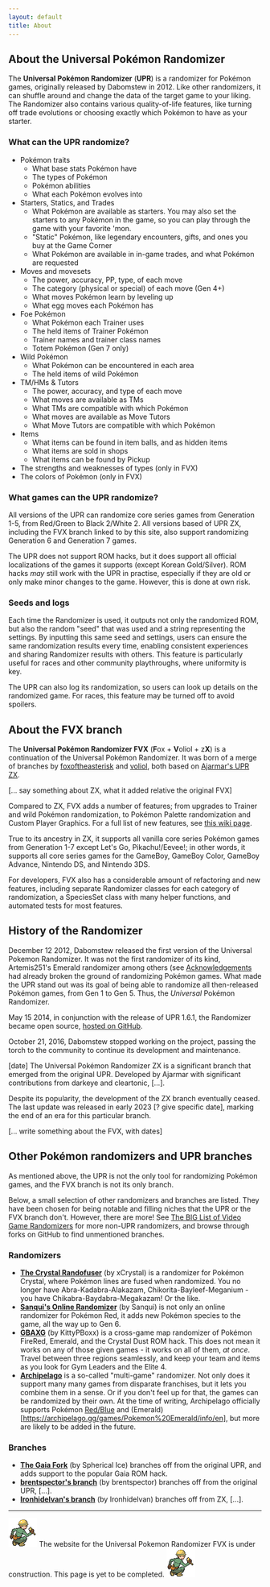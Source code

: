 ```yaml
---
layout: default
title: About
---
```

## About the Universal Pokémon Randomizer

The **Universal Pokémon Randomizer** (**UPR**) is a randomizer for Pokémon games, originally released by Dabomstew in 2012. Like other randomizers, it can shuffle around and change the data of the target game to your liking. The Randomizer also contains various quality-of-life features, like turning off trade evolutions or choosing exactly which Pokémon to have as your starter.

### What can the UPR randomize?

- Pokémon traits
	- What base stats Pokémon have
	- The types of Pokémon
	- Pokémon abilities
	- What each Pokémon evolves into
- Starters, Statics, and Trades
	- What Pokémon are available as starters. You may also set the starters to any Pokémon in the game, so you can play through the game with your favorite 'mon.
	- "Static" Pokémon, like legendary encounters, gifts, and ones you buy at the Game Corner
	- What Pokémon are available in in-game trades, and what Pokémon are requested
- Moves and movesets
	- The power, accuracy, PP, type, of each move
	- The category (physical or special) of each move (Gen 4+)
	- What moves Pokémon learn by leveling up
	- What egg moves each Pokémon has
- Foe Pokémon
	- What Pokémon each Trainer uses
	- The held items of Trainer Pokémon
	- Trainer names and trainer class names  
	- Totem Pokémon (Gen 7 only)
- Wild Pokémon
	- What Pokémon can be encountered in each area
	- The held items of wild Pokémon
- TM/HMs & Tutors 
	- The power, accuracy, and type of each move
	- What moves are available as TMs
	- What TMs are compatible with which Pokémon
	- What moves are available as Move Tutors
	- What Move Tutors are compatible with which Pokémon
- Items
	- What items can be found in item balls, and as hidden items
	- What items are sold in shops
	- What items can be found by Pickup
- The strengths and weaknesses of types (only in FVX)
- The colors of Pokémon (only in FVX)

### What games can the UPR randomize?

All versions of the UPR can randomize core series games from Generation 1-5, from Red/Green to Black 2/White 2. All versions based of UPR ZX, including the FVX branch linked to by this site, also support randomizing Generation 6 and Generation 7 games.

The UPR does not support ROM hacks, but it does support all official localizations of the games it supports (except Korean Gold/Silver). ROM hacks *may* still work with the UPR in practise, especially if they are old or only make minor changes to the game. However, this is done at own risk.

### Seeds and logs

Each time the Randomizer is used, it outputs not only the randomized ROM, but also the random "seed" that was used and a string representing the settings. By inputting this same seed and settings, users can ensure the same randomization results every time, enabling consistent experiences and sharing Randomizer results with others. This feature is particularly useful for races and other community playthroughs, where uniformity is key.

The UPR can also log its randomization, so users can look up details on the randomized game. For races, this feature may be turned off to avoid spoilers.

## About the FVX branch

The **Universal Pokémon Randomizer FVX** (**F**ox + **V**oliol + z**X**) is a continuation of the Universal Pokémon Randomizer. It was born of a merge of branches by [foxoftheasterisk](https://github.com/foxoftheasterisk/UPR-ZX-closer-to-vanilla) and [voliol](https://github.com/voliol/universal-pokemon-randomizer), both based on [Ajarmar's UPR ZX](https://github.com/Ajarmar/universal-pokemon-randomizer-zx).

[... say something about ZX, what it added relative the original FVX]

Compared to ZX, FVX adds a number of features; from upgrades to Trainer and wild Pokémon randomization, to Pokémon Palette randomization and Custom Player Graphics. For a full list of new features, see [this wiki page](/wikipages/New-Feature-Summary).

True to its ancestry in ZX, it supports all vanilla core series Pokémon games from Generation 1-7 except Let's Go, Pikachu!/Eevee!; in other words, it supports all core series games for the GameBoy, GameBoy Color, GameBoy Advance, Nintendo DS, and Nintendo 3DS.

For developers, FVX also has a considerable amount of refactoring and new features, including separate Randomizer classes for each category of randomization, a SpeciesSet class with many helper functions, and automated tests for most features.

## History of the Randomizer
December 12 2012, Dabomstew released the first version of the Universal Pokemon Randomizer. It was not the first randomizer of its kind, Artemis251's Emerald randomizer among others (see [Acknowledgements](./Acknowledgements) had already broken the ground of randomizing Pokémon games. What made the UPR stand out was its goal of being able to randomize all then-released Pokémon games, from Gen 1 to Gen 5. Thus, the *Universal* Pokémon Randomizer.

May 15 2014, in conjunction with the release of UPR 1.6.1, the Randomizer became open source, [hosted on GitHub](https://github.com/Dabomstew/universal-pokemon-randomizer). 

October 21, 2016, Dabomstew stopped working on the project, passing the torch to the community to continue its development and maintenance. 

[date] The Universal Pokémon Randomizer ZX is a significant branch that emerged from the original UPR. Developed by Ajarmar with significant contributions from darkeye and cleartonic, [...].

Despite its popularity, the development of the ZX branch eventually ceased. The last update was released in early 2023 [? give specific date], marking the end of an era for this particular branch.

[... write something about the FVX, with dates]

## Other Pokémon randomizers and UPR branches

As mentioned above, the UPR is not the only tool for randomizing Pokémon games, and the FVX branch is not its only branch. 

Below, a small selection of other randomizers and branches are listed. They have been chosen for being notable and filling niches that the UPR or the FVX branch don't. However, there are more! See [The BIG List of Video Game Randomizers](https://randomizers.debigare.com/) for more non-UPR randomizers, and browse through forks on GitHub to find unmentioned branches. 

### Randomizers

- **[The Crystal Randofuser](https://github.com/xCrystal/crystal-randofuser)** (by xCrystal) is a randomizer for Pokémon Crystal, where Pokémon lines are fused when randomized. You no longer have Abra-Kadabra-Alakazam, Chikorita-Bayleef-Meganium - you have Chikabra-Baydabra-Megakazam! Or the like. 
- **[Sanqui's Online Randomizer](https://sanqui.net/randomizer/)** (by Sanqui) is not only an online randomizer for Pokémon Red, it adds new Pokémon species to the game, all the way up to Gen 6. 
- **[GBAXG](https://kittypboxx.github.io/GBAXG/)** (by KittyPBoxx) is a cross-game map randomizer of Pokémon FireRed, Emerald, and the Crystal Dust ROM hack. This does not mean it works on any of those given games - it works on all of them, *at once*. Travel between three regions seamlessly, and keep your team and items as you look for Gym Leaders and the Elite 4.
- **[Archipelago](https://archipelago.gg/)** is a so-called "multi-game" randomizer. Not only does it support many many games from disparate franchises, but it lets you combine them in a sense. Or if you don't feel up for that, the games can be randomized by their own. At the time of writing, Archipelago officially supports Pokémon [Red/Blue](https://archipelago.gg/games/Pokemon%20Red%20and%20Blue/info/en) and (Emerald)[https://archipelago.gg/games/Pokemon%20Emerald/info/en], but more are likely to be added in the future. 

### Branches

- **[The Gaia Fork](https://github.com/sphericalice/universal-pokemon-randomizer)** (by Spherical Ice) branches off from the original UPR, and adds support to the popular Gaia ROM hack.
- **[brentspector's branch]()** (by brentspector) branches off from the original UPR, [...]. 
- **[Ironhidelvan's branch](https://github.com/IronhideIvan/universal-pokemon-randomizer-zx)** (by Ironhidelvan) branches off from ZX, [...].

--- 

![pixel art depicting a worker in a hard hat holding a wrench](assets/images/under_construction.png) The website for the Universal Pokemon Randomizer FVX is under construction. This page is yet to be completed. ![pixel art depicting a worker in a hard hat holding a wrench](assets/images/under_construction.png)